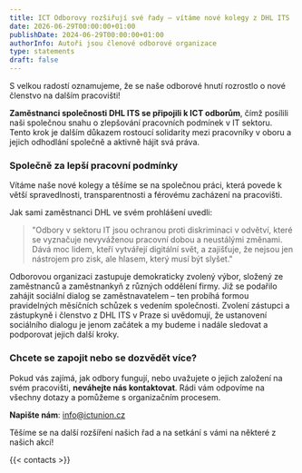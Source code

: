 ```yaml
---
title: ICT Odborovy rozšiřují své řady – vítáme nové kolegy z DHL ITS
date: 2026-06-29T00:00:00+01:00
publishDate: 2024-06-29T00:00:00+01:00
authorInfo: Autoři jsou členové odborové organizace
type: statements
draft: false
--- 
```


S velkou radostí oznamujeme, že se naše odborové hnutí rozrostlo o nové členstvo na dalším pracovišti! 

**Zaměstnanci společnosti DHL ITS se připojili k ICT odborům**, čímž posílili naši společnou snahu o zlepšování pracovních podmínek v IT sektoru. Tento krok je dalším důkazem rostoucí solidarity mezi pracovníky v oboru a jejich odhodlání společně a aktivně hájit svá práva.

### Společně za lepší pracovní podmínky

Vítáme naše nové kolegy a těšíme se na společnou práci, která povede k větší spravedlnosti, transparentnosti a férovému zacházení na pracovišti. 

Jak sami zaměstnanci DHL ve svém prohlášení uvedli:

> "Odbory v sektoru IT jsou ochranou proti diskriminaci v odvětví, které se vyznačuje nevyváženou pracovní dobou a neustálými změnami. Dává moc lidem, kteří vytvářejí digitální svět, a zajišťuje, že nejsou jen nástrojem pro zisk, ale hlasem, který musí být slyšet."

Odborovou organizaci zastupuje demokraticky zvolený výbor, složený ze zaměstnanců a zaměstnankyň z různých oddělení firmy. Již se podařilo zahájit sociální dialog se zaměstnavatelem – ten probíhá formou pravidelných měsíčních schůzek s vedením společnosti. Zvolení zástupci a zástupkyně i členstvo z DHL ITS v Praze si uvědomují, že ustanovení sociálního dialogu je jenom začátek a my budeme i nadále sledovat a podporovat jejich další kroky.

### Chcete se zapojit nebo se dozvědět více?

Pokud vás zajímá, jak odbory fungují, nebo uvažujete o jejich založení na svém pracovišti, **neváhejte nás kontaktovat**. Rádi vám odpovíme na všechny dotazy a pomůžeme s organizačním procesem.

**Napište nám**: [info@ictunion.cz](mailto:info@ictunion.cz)

Těšíme se na další rozšíření našich řad a na setkání s vámi na některé z našich akcí!

{{< contacts >}}
